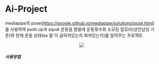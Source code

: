 # Ai-Project
mediapipe의 pose(https://google.github.io/mediapipe/solutions/pose.html)를 사용하여 push up과 squat 운동을 했을때 운동횟수와 소모된 칼로리(성인남성 기준)와 현재
운동 상태(ex 팔 이 굽혀져있는지 펴져있는지)를 알려주는 프로젝트
<p align="center">
<img src="(https://user-images.githubusercontent.com/88121150/178282066-8615b250-e164-4078-bdbe-9dddd2b76b19.gif">
</p>











##### 사용방법
